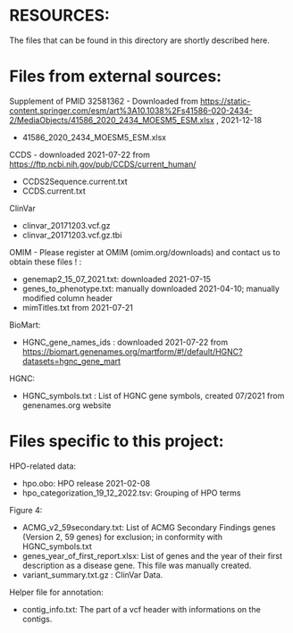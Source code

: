 # RESOURCES:

The files that can be found in this directory are shortly described here.

# Files from external sources:

Supplement of PMID 32581362 - Downloaded from https://static-content.springer.com/esm/art%3A10.1038%2Fs41586-020-2434-2/MediaObjects/41586_2020_2434_MOESM5_ESM.xlsx , 2021-12-18
- 41586_2020_2434_MOESM5_ESM.xlsx

CCDS - downloaded 2021-07-22 from https://ftp.ncbi.nih.gov/pub/CCDS/current_human/
- CCDS2Sequence.current.txt
- CCDS.current.txt

ClinVar
- clinvar_20171203.vcf.gz
- clinvar_20171203.vcf.gz.tbi

OMIM - Please register at OMIM (omim.org/downloads) and contact us to obtain these files ! :
- genemap2_15_07_2021.txt: downloaded 2021-07-15
- genes_to_phenotype.txt: manually downloaded 2021-04-10; manually modified column header
- mimTitles.txt from 2021-07-21

BioMart:
- HGNC_gene_names_ids : downloaded 2021-07-22 from https://biomart.genenames.org/martform/#!/default/HGNC?datasets=hgnc_gene_mart

HGNC:
- HGNC_symbols.txt : List of HGNC gene symbols, created 07/2021 from genenames.org website


# Files specific to this project:

HPO-related data:
- hpo.obo: HPO release 2021-02-08
- hpo_categorization_19_12_2022.tsv: Grouping of HPO terms

Figure 4:
- ACMG_v2_59secondary.txt: List of ACMG Secondary Findings genes (Version 2, 59 genes) for exclusion; in conformity with HGNC_symbols.txt
- genes_year_of_first_report.xlsx: List of genes and the year of their first description as a disease gene. This file was manually created.
- variant_summary.txt.gz : ClinVar Data.

Helper file for annotation:
- contig_info.txt: The part of a vcf header with informations on the contigs.
